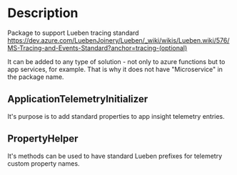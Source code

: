 ﻿# Description

Package to support Lueben tracing standard
https://dev.azure.com/LuebenJoinery/Lueben/_wiki/wikis/Lueben.wiki/576/MS-Tracing-and-Events-Standard?anchor=tracing-(optional)

It can be added to any type of solution - not only to azure functions but to app services, for example.
That is why it does not have "Microservice" in the package name.

## ApplicationTelemetryInitializer

It's purpose is to add standard properties to app insight telemetry entries.

## PropertyHelper

It's methods can be used to have standard Lueben prefixes for telemetry custom property names.